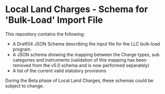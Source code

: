 # Local Land Charges - Schema for 'Bulk-Load' Import File

This repository contains the following:
* A Draft04 JSON Schema describing the input file for the LLC bulk-load program.
* A JSON schema showing the mapping between the Charge types, sub categories and instruments (validation of this mapping has been removed from the v5.0 schema and is now performed separately)
* A list of the current valid statutory provisions

During the Beta phase of Local Land Charges, these schemas could be subject to change.
